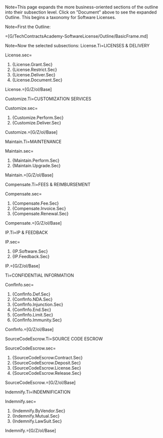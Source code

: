 Note=This page expands the more business-oriented sections of the outline into their subsection level.  Click on "Document" above to see the expanded Outline.   This begins a taxonomy for Software Licenses.

Note=First the Outline:

=[G/TechContractsAcademy-SoftwareLicense/Outline/BasicFrame.md]

Note=Now the selected subsections:
License.Ti=LICENSES & DELIVERY

License.sec=<ol><li>{License.Grant.Sec}<li>{License.Restrict.Sec}<li>{License.Deliver.Sec}<li>{License.Document.Sec}</ol>

License.=[G/Z/ol/Base]

Customize.Ti=CUSTOMIZATION SERVICES

Customize.sec=<ol><li>{Customize.Perform.Sec}<li>{Customize.Deliver.Sec}</ol>

Customize.=[G/Z/ol/Base]

Maintain.Ti=MAINTENANCE

Maintain.sec=<ol><li>{Maintain.Perform.Sec}<li>{Maintain.Upgrade.Sec}</ol>

Maintain.=[G/Z/ol/Base]

Compensate.Ti=FEES & REIMBURSEMENT

Compensate.sec=<ol><li>{Compensate.Fee.Sec}<li>{Compensate.Invoice.Sec}<li>{Compensate.Renewal.Sec}</ol>

Compensate.=[G/Z/ol/Base]

IP.Ti=IP & FEEDBACK

IP.sec=<ol><li>{IP.Software.Sec}<li>{IP.Feedback.Sec}</ol>

IP.=[G/Z/ol/Base]

Ti=CONFIDENTIAL INFORMATION

ConfInfo.sec=<ol><li>{ConfInfo.Def.Sec}<li>{ConfInfo.NDA.Sec}<li>{ConfInfo.Injunction.Sec}<li>{ConfInfo.End.Sec}<li>{ConfInfo.Limit.Sec}<li>{ConfInfo.Immunity.Sec}</ol>

ConfInfo.=[G/Z/ol/Base]


SourceCodeEscrow.Ti=SOURCE CODE ESCROW

SourceCodeEscrow.sec=<ol><li>{SourceCodeEscrow.Contract.Sec}<li>{SourceCodeEscrow.Deposit.Sec}<li>{SourceCodeEscrow.License.Sec}<li>{SourceCodeEscrow.Release.Sec}</ol>

SourceCodeEscrow.=[G/Z/ol/Base]

Indemnify.Ti=INDEMNIFICATION

Indemnify.sec=<ol><li>{Indemnify.ByVendor.Sec}<li>{Indemnify.Mutual.Sec}<li>{Indemnify.LawSuit.Sec}</ol>

Indemnify.=[G/Z/ol/Base] 
